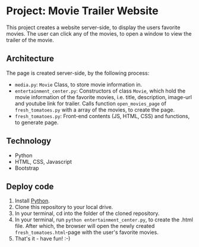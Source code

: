 # Project: Movie Trailer Website

This project creates a website server-side, to display the users favorite movies. The user can click any of the movies, to open a window to view the trailer of the movie.

## Architecture
The page is created server-side, by the following process:
* `media.py`: `Movie` Class, to store movie information in.
* `entertainment_center.py`: Constructors of class `Movie`, which hold the movie information of the favorite movies, i.e. title, description, image-url and youtube link for trailer. Calls function `open_movies_page` of `fresh_tomatoes.py` with a array of the movies, to create the page.
* `fresh_tomatoes.py`: Front-end contents (JS, HTML, CSS) and functions, to generate page.  

## Technology
* Python
* HTML, CSS, Javascript
* Bootstrap

## Deploy code
1. Install [Python](https://www.python.org/).
2. Clone this repository to your local drive.
3. In your terminal, cd into the folder of the cloned repository.
4. In your terminal, run `python entertainment_center.py`, to create the .html file. After which, the browser will open the newly created `fresh_tomatoes.html`-page with the user's favorite movies.
5. That's it - have fun! :-)
